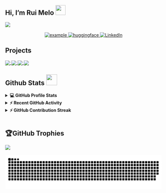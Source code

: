 
## Hi, I’m Rui Melo <img src = "https://raw.githubusercontent.com/MartinHeinz/MartinHeinz/master/wave.gif" width = 32px height = 32px> 
<p>
  <a href="https://github.com/DenverCoder1/readme-typing-svg"><img src="https://readme-typing-svg.herokuapp.com?&font=IBM+Plex+Sans&color=abcdef&size=20&lines=Well,+hello+there!;My+name's+Rui+!;I'm+a+Machine+Learning+Engineer+in+Portugal" /></a>
</p>

<p align ="center">
  <a href="mailto:rufimelo99@gmail.com?subject=Feedback%20From%20Github&body=Hello," target="_blank">
    <img src="https://img.shields.io/badge/Gmail-D14836?style=for-the-badge&logo=gmail&logoColor=white" alt="example"/>
  </a>
   <a href="https://huggingface.co/rufimelo" target="_blank">
    <img alt="huggingface" src="https://huggingface.co/front/assets/huggingface_logo-noborder.svg">
  </a>   
   <a href="https://www.linkedin.com/in/rui--melo/" target="_blank">
    <img alt="LinkedIn" src="https://img.shields.io/badge/LinkedIn-0077B5?style=for-the-badge&logo=linkedin&logoColor=white">
  </a>   
  </p>


## Projects


<a href="https://github.com/rufimelo99/FisherSAE">
  <img align="center" src="https://github-readme-stats.anuraghazra1.vercel.app/api/pin/?username=rufimelo99&repo=FisherSAE&theme=dark" />

</a>  

<a href="https://github.com/rufimelo99/SAE-Java-Bug-Detection">
  <img align="center" src="https://github-readme-stats.anuraghazra1.vercel.app/api/pin/?username=rufimelo99&repo=SAE-Java-Bug-Detection&theme=dark" />

</a>  

<a href="https://github.com/rufimelo99/UltimateChess">
  <img align="center" src="https://github-readme-stats.anuraghazra1.vercel.app/api/pin/?username=rufimelo99&repo=UltimateChess&theme=dark" />

</a>  
<a href="https://github.com/rufimelo99/ml_security">
  <img align="center" src="https://github-readme-stats.anuraghazra1.vercel.app/api/pin/?username=rufimelo99&repo=ml_security&theme=dark" />

</a>  



## Github Stats <img src = "https://i.pinimg.com/originals/65/c4/f4/65c4f452571be1261e9c623f7da488ac.gif" width = 35px height = 35px>


<details> 
  <summary><b>💻 GitHub Profile Stats</b></summary>
  <br/>
<p align="left"> <img src="https://komarev.com/ghpvc/?username=rufimelo99&label=Profile%20views&color=0e75b6&style=flat" alt="rufimelo99" /> </p>
  <p align="center">
    <a href="https://github.com/anuraghazra/github-readme-stats"><img alt="Ifeanyi's Github Stats" src="https://github-readme-stats.vercel.app/api?username=rufimelo99&show_icons=true&count_private=true&theme=dark" height="192px"/></a>
<br/>
  &nbsp;
	  <img src="https://github-readme-stats.vercel.app/api/top-langs?username=rufimelo99&show_icons=true&locale=en&layout=compact&theme=dark" alt="nneji123" height="192px"/>
  <br/>
  </p>
</details>


<details>
  <summary><b>⚡ Recent GitHub Activity</b></summary>
  <br/>
   <a href="https://github.com/rufimelo99"><img alt="rufimelo99's Activity Graph" src="https://activity-graph.herokuapp.com/graph?username=rufimelo99&custom_title=Ifeanyi's%20Contribution%20Graph&theme=dark" /></a>
  <br/>

</details>

<details>
  <summary><b>⚡ GitHub Contribution Streak</b></summary>
  <br/>
   <a href="https://github.com/rufimelo99"><img alt="rufimelo99's Contribution Streak" src="https://github-readme-streak-stats.herokuapp.com/?user=rufimelo99&theme=dark" /></a>
  <br/>

</details>


<br/>

## 🏆GitHub Trophies
![](https://github-profile-trophy.vercel.app/?username=rufimelo99&theme=dark&no-frame=false&no-bg=false&margin-w=4)

<p align="center">
  <img  src="https://raw.githubusercontent.com/Elanza-48/Elanza-48/main/resources/img/github-contribution-grid-snake.svg"
    alt="example" />
</p>


<!---
## About Me
- 🌱 I’m currently learning **Deep Learning**

- 📫 How to reach me **rufimelo99@gmail.com**








